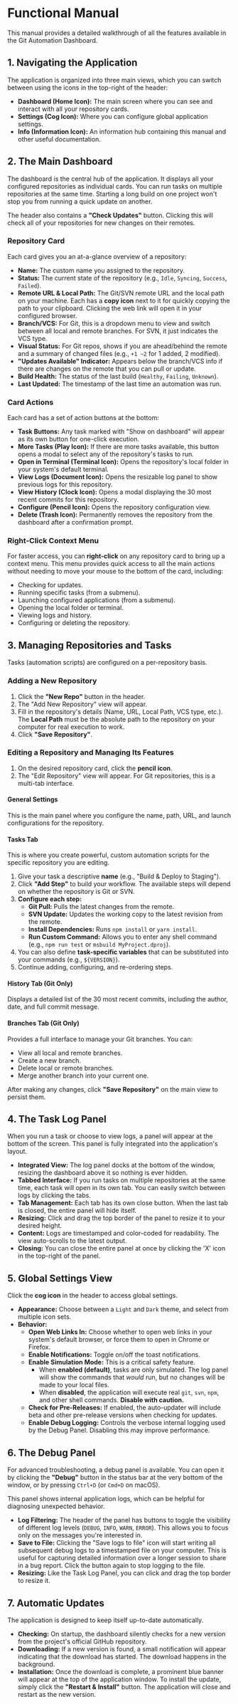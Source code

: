# Functional Manual

This manual provides a detailed walkthrough of all the features available in the Git Automation Dashboard.

## 1. Navigating the Application

The application is organized into three main views, which you can switch between using the icons in the top-right of the header:

-   **Dashboard (Home Icon):** The main screen where you can see and interact with all your repository cards.
-   **Settings (Cog Icon):** Where you can configure global application settings.
-   **Info (Information Icon):** An information hub containing this manual and other useful documentation.

## 2. The Main Dashboard

The dashboard is the central hub of the application. It displays all your configured repositories as individual cards. You can run tasks on multiple repositories at the same time. Starting a long build on one project won't stop you from running a quick update on another.

The header also contains a **"Check Updates"** button. Clicking this will check all of your repositories for new changes on their remotes.

### Repository Card

Each card gives you an at-a-glance overview of a repository:

-   **Name:** The custom name you assigned to the repository.
-   **Status:** The current state of the repository (e.g., `Idle`, `Syncing`, `Success`, `Failed`).
-   **Remote URL & Local Path:** The Git/SVN remote URL and the local path on your machine. Each has a **copy icon** next to it for quickly copying the path to your clipboard. Clicking the web link will open it in your configured browser.
-   **Branch/VCS:** For Git, this is a dropdown menu to view and switch between all local and remote branches. For SVN, it just indicates the VCS type.
-   **Visual Status:** For Git repos, shows if you are ahead/behind the remote and a summary of changed files (e.g., `+1 ~2` for 1 added, 2 modified).
-   **"Updates Available" Indicator:** Appears below the branch/VCS info if there are changes on the remote that you can pull or update.
-   **Build Health:** The status of the last build (`Healthy`, `Failing`, `Unknown`).
-   **Last Updated:** The timestamp of the last time an automation was run.

### Card Actions

Each card has a set of action buttons at the bottom:

-   **Task Buttons:** Any task marked with "Show on dashboard" will appear as its own button for one-click execution.
-   **More Tasks (Play Icon):** If there are more tasks available, this button opens a modal to select any of the repository's tasks to run.
-   **Open in Terminal (Terminal Icon):** Opens the repository's local folder in your system's default terminal.
-   **View Logs (Document Icon):** Opens the resizable log panel to show previous logs for this repository.
-   **View History (Clock Icon):** Opens a modal displaying the 30 most recent commits for this repository.
-   **Configure (Pencil Icon):** Opens the repository configuration view.
-   **Delete (Trash Icon):** Permanently removes the repository from the dashboard after a confirmation prompt.

### Right-Click Context Menu

For faster access, you can **right-click** on any repository card to bring up a context menu. This menu provides quick access to all the main actions without needing to move your mouse to the bottom of the card, including:
- Checking for updates.
- Running specific tasks (from a submenu).
- Launching configured applications (from a submenu).
- Opening the local folder or terminal.
- Viewing logs and history.
- Configuring or deleting the repository.

## 3. Managing Repositories and Tasks

Tasks (automation scripts) are configured on a per-repository basis.

### Adding a New Repository

1.  Click the **"New Repo"** button in the header.
2.  The "Add New Repository" view will appear.
3.  Fill in the repository's details (Name, URL, Local Path, VCS type, etc.). The **Local Path** must be the absolute path to the repository on your computer for real execution to work.
4.  Click **"Save Repository"**.

### Editing a Repository and Managing Its Features

1.  On the desired repository card, click the **pencil icon**.
2.  The "Edit Repository" view will appear. For Git repositories, this is a multi-tab interface.

#### General Settings
This is the main panel where you configure the name, path, URL, and launch configurations for the repository.

#### Tasks Tab
This is where you create powerful, custom automation scripts for the specific repository you are editing.
1. Give your task a descriptive **name** (e.g., "Build & Deploy to Staging").
2. Click **"Add Step"** to build your workflow. The available steps will depend on whether the repository is Git or SVN.
3. **Configure each step:**
   -   **Git Pull:** Pulls the latest changes from the remote.
   -   **SVN Update:** Updates the working copy to the latest revision from the remote.
   -   **Install Dependencies:** Runs `npm install` or `yarn install`.
   -   **Run Custom Command:** Allows you to enter any shell command (e.g., `npm run test` or `msbuild MyProject.dproj`).
4.  You can also define **task-specific variables** that can be substituted into your commands (e.g., `${VERSION}`).
5. Continue adding, configuring, and re-ordering steps.

#### History Tab (Git Only)
Displays a detailed list of the 30 most recent commits, including the author, date, and full commit message.

#### Branches Tab (Git Only)
Provides a full interface to manage your Git branches. You can:
- View all local and remote branches.
- Create a new branch.
- Delete local or remote branches.
- Merge another branch into your current one.

After making any changes, click **"Save Repository"** on the main view to persist them.

## 4. The Task Log Panel

When you run a task or choose to view logs, a panel will appear at the bottom of the screen. This panel is fully integrated into the application's layout.

-   **Integrated View:** The log panel docks at the bottom of the window, resizing the dashboard above it so nothing is ever hidden.
-   **Tabbed Interface:** If you run tasks on multiple repositories at the same time, each task will open in its own tab. You can easily switch between logs by clicking the tabs.
-   **Tab Management:** Each tab has its own close button. When the last tab is closed, the entire panel will hide itself.
-   **Resizing:** Click and drag the top border of the panel to resize it to your desired height.
-   **Content:** Logs are timestamped and color-coded for readability. The view auto-scrolls to the latest output.
-   **Closing:** You can close the entire panel at once by clicking the 'X' icon in the top-right of the panel.

## 5. Global Settings View

Click the **cog icon** in the header to access global settings.

-   **Appearance:** Choose between a `Light` and `Dark` theme, and select from multiple icon sets.
-   **Behavior:**
    -   **Open Web Links In:** Choose whether to open web links in your system's default browser, or force them to open in Chrome or Firefox.
    -   **Enable Notifications:** Toggle on/off the toast notifications.
    -   **Enable Simulation Mode:** This is a critical safety feature.
        -   When **enabled (default)**, tasks are only simulated. The log panel will show the commands that *would* run, but no changes will be made to your local files.
        -   When **disabled**, the application will execute real `git`, `svn`, `npm`, and other shell commands. **Disable with caution.**
    -   **Check for Pre-Releases:** If enabled, the auto-updater will include beta and other pre-release versions when checking for updates.
    -   **Enable Debug Logging:** Controls the verbose internal logging used by the Debug Panel. Disabling this may improve performance.

## 6. The Debug Panel

For advanced troubleshooting, a debug panel is available. You can open it by clicking the **"Debug"** button in the status bar at the very bottom of the window, or by pressing `Ctrl+D` (or `Cmd+D` on macOS).

This panel shows internal application logs, which can be helpful for diagnosing unexpected behavior.

-   **Log Filtering:** The header of the panel has buttons to toggle the visibility of different log levels (`DEBUG`, `INFO`, `WARN`, `ERROR`). This allows you to focus only on the messages you're interested in.
-   **Save to File:** Clicking the "Save logs to file" icon will start writing all subsequent debug logs to a timestamped file on your computer. This is useful for capturing detailed information over a longer session to share in a bug report. Click the button again to stop logging to the file.
-   **Resizing:** Like the Task Log Panel, you can click and drag the top border to resize it.

## 7. Automatic Updates

The application is designed to keep itself up-to-date automatically.

-   **Checking:** On startup, the dashboard silently checks for a new version from the project's official GitHub repository.
-   **Downloading:** If a new version is found, a small notification will appear indicating that the download has started. The download happens in the background.
-   **Installation:** Once the download is complete, a prominent blue banner will appear at the top of the application window. To install the update, simply click the **"Restart & Install"** button. The application will close and restart as the new version.